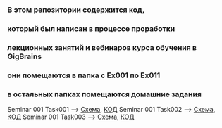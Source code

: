 ### В этом репозитории содержится код,
### который был написан в процессе проработки
### лекционных занятий и вебинаров курса обучения в GigBrains
### они помещаются в папка с Ex001 по Ex011
### в остальных папках помещаются домашние задания
Seminar 001 Task001 --> [Схема](/Sem001_001/Blockchart001.drawio.png), [КОД](/Sem001_001/Program.cs)
Seminar 001 Task002 --> [Схема](/Sem001_002/Blockchart002.drawio.png), [КОД](/Sem001_002/Program.cs)
Seminar 001 Task003 --> [Схема](/Sem001_003/Blockchart003.drawio.png), [КОД](/Sem001_003/Program.cs)

